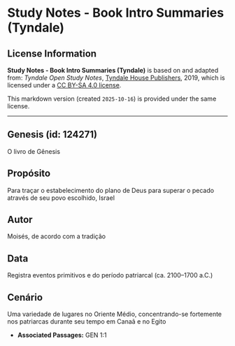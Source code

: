 # Study Notes - Book Intro Summaries (Tyndale)

## License Information

**Study Notes - Book Intro Summaries (Tyndale)** is based on and adapted from: _Tyndale Open Study Notes_, [Tyndale House Publishers](https://tyndaleopenresources.com/), 2019, which is licensed under a [CC BY-SA 4.0 license](https://creativecommons.org/licenses/by-sa/4.0/legalcode.en).

This markdown version (created `2025-10-16`) is provided under the same license.



--------------------------------

## Genesis (id: 124271)

O livro de Gênesis

Propósito
---------

Para traçar o estabelecimento do plano de Deus para superar o pecado através de seu povo escolhido, Israel

Autor
-----

Moisés, de acordo com a tradição

Data
----

Registra eventos primitivos e do período patriarcal (ca. 2100–1700 a.C.)

Cenário
-------

Uma variedade de lugares no Oriente Médio, concentrando\-se fortemente nos patriarcas durante seu tempo em Canaã e no Egito

* **Associated Passages:** GEN 1:1


